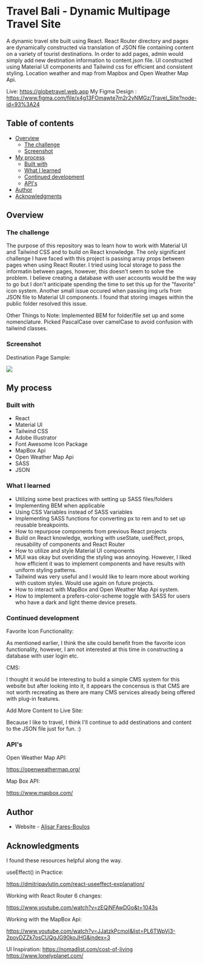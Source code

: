 # Travel Bali - Dynamic Multipage Travel Site

A dynamic travel site built using React. React Router directory and pages are dynamically constructed via translation of JSON file containing content on a variety of tourist destinations. In order to add pages, admin would simply add new destination information to content.json file. UI constructed using Material UI components and Tailwind css for efficient and consistent styling. Location weather and map from Mapbox and Open Weather Map Api.

Live: https://globetravel.web.app
My Figma Design : https://www.figma.com/file/x4g13FOmawte7m2r2yNMGz/Travel_Site?node-id=93%3A24

## Table of contents

- [Overview](#overview)
  - [The challenge](#the-challenge)
  - [Screenshot](#screenshot)
- [My process](#my-process)
  - [Built with](#built-with)
  - [What I learned](#what-i-learned)
  - [Continued development](#continued-development)
  - [API's](#useful-resources)
- [Author](#author)
- [Acknowledgments](#acknowledgments)

## Overview

### The challenge

The purpose of this repository was to learn how to work with Material UI and Tailwind CSS and to build on React knowledge. The only significant challenge I have faced with this project is passing array props between pages when using React Router. I tried using local storage to pass the informatin between pages, however, this doesn't seem to solve the problem. I believe creating a database with user accounts would be the way to go but I don't anticipate spending the time to set this up for the "favorite" icon system. Another small issue occured when passing img urls from JSON file to Material UI components. I found that storing images within the public folder resolved this issue. 

Other Things to Note:
Implemented BEM for folder/file set up and some nomenclature. Picked PascalCase over camelCase to avoid confusion with tailwind classes.

### Screenshot

Destination Page Sample:

![](./public/images/screenshots/screenshot_Demo.png)

## My process

### Built with

- React
- Material UI
- Tailwind CSS
- Adobe Illustrator
- Font Awesome Icon Package
- MapBox Api
- Open Weather Map Api
- SASS
- JSON

### What I learned

- Utilizing some best practices with setting up SASS files/folders
- Implementing BEM when applicable
- Using CSS Variables instead of SASS variables
- Implementing SASS functions for converting px to rem and to set up reusable breakpoints.
- How to repurpose components from previous React projects
- Build on React knowledge, working with useState, useEffect, props, reusability of components and React Router
- How to utilize and style Material UI components
- MUI was okay but overiding the styling was annoying. However, I liked how efficient it was to implement components and have results with uniform styling patterns. 
- Tailwind was very useful and I would like to learn more about working with custom styles. Would use again on future projects.
- How to interact with MapBox and Open Weather Map Api system.
- How to implement a prefers-color-scheme toggle with SASS for users who have a dark and light theme device presets.

### Continued development

Favorite Icon Functionality:

As mentioned earlier, I think the site could benefit from the favorite icon functionality, however, I am not interested at this time in constructing a database with user login etc. 

CMS:

I thought it would be interesting to build a simple CMS system for this website but after looking into it, it appears the concensus is that CMS are not worth recreating as there are many CMS services already being offered with plug-in features. 

Add More Content to Live Site:

Because I like to travel, I think I'll continue to add destinations and content to the JSON file just for fun. :)

### API's

Open Weather Map API: 

https://openweathermap.org/

Map Box API:

https://www.mapbox.com/

## Author

- Website - [Alisar Fares-Boulos](https://www.alisarfaresboulos.com)

## Acknowledgments

I found these resources helpful along the way.


useEffect() in Practice:

https://dmitripavlutin.com/react-useeffect-explanation/


Working with React Router 6 changes:

https://www.youtube.com/watch?v=zEQiNFAwDGo&t=1043s


Working with the MapBox Api:

https://www.youtube.com/watch?v=JJatzkPcmoI&list=PL6TWpVj3-2povDZZk7osCUQgJG90koJHG&index=3

UI Inspiration:
https://nomadlist.com/cost-of-living
https://www.lonelyplanet.com/